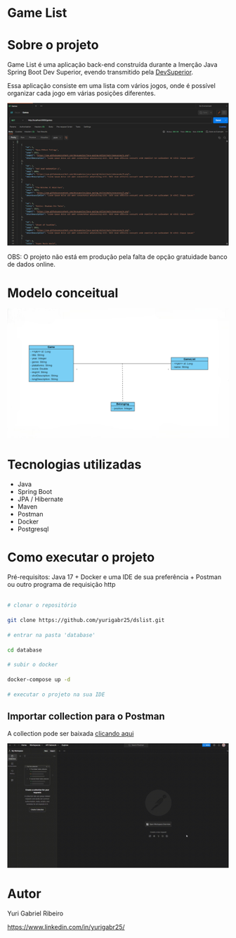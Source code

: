# Game List

# Sobre o projeto

Game List é uma aplicação back-end construída durante a Imerção Java Spring Boot Dev Superior, evendo transmitido pela [DevSuperior](https://www.youtube.com/@DevSuperior).

Essa aplicação consiste em uma lista com vários jogos, onde é possível organizar cada jogo em várias posições diferentes.

![Postman screenshot](https://github.com/yurigabr25/dslist/blob/62474701a42684af9d9596962c74fbfb0959c80c/img/screenshotPostman.png)

OBS: O projeto não está em produção pela falta de opção gratuidade banco de dados online.

# Modelo conceitual

![Modelo conceitual](https://github.com/yurigabr25/dslist/blob/38f8717fddedefb8e707efdd3347a7a3bd9b1728/img/classDiagram.png)

# Tecnologias utilizadas
- Java
- Spring Boot
- JPA / Hibernate
- Maven
- Postman
- Docker
- Postgresql

# Como executar o projeto

Pré-requisitos: Java 17 + Docker e uma IDE de sua preferência + Postman ou outro programa de requisição http
```bash

# clonar o repositório

git clone https://github.com/yurigabr25/dslist.git

# entrar na pasta 'database'

cd database

# subir o docker

docker-compose up -d

# executar o projeto na sua IDE

```

## Importar collection para o Postman

A collection pode ser baixada [ clicando aqui](https://github.com/yurigabr25/dslist/blob/4937de8ce72532c2c4c47e62a9506c96cea22eb6/postmanCollection/DsList.postman_collection.json)

<img src="https://github.com/yurigabr25/dslist/blob/4937de8ce72532c2c4c47e62a9506c96cea22eb6/img/importCollection.gif" width="900">

# Autor

Yuri Gabriel Ribeiro

https://www.linkedin.com/in/yurigabr25/
